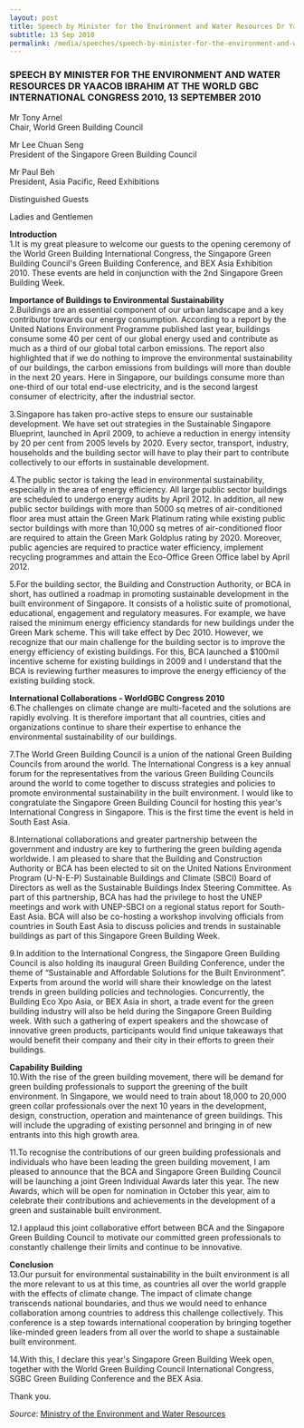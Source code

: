 ```yaml
---
layout: post
title: Speech by Minister for the Environment and Water Resources Dr Yaacob Ibrahim at the World GBC International Congress 2010, 13 September 2010
subtitle: 13 Sep 2010
permalink: /media/speeches/speech-by-minister-for-the-environment-and-water-resources-dr-yaacob-ibrahim-at-the-world-gbc-international-congress-2010-13-september-2010
---
```


### SPEECH BY MINISTER FOR THE ENVIRONMENT AND WATER RESOURCES DR YAACOB IBRAHIM AT THE WORLD GBC INTERNATIONAL CONGRESS 2010, 13 SEPTEMBER 2010

Mr Tony Arnel  
Chair, World Green Building Council

Mr Lee Chuan Seng  
President of the Singapore Green Building Council

Mr Paul Beh  
President, Asia Pacific, Reed Exhibitions

Distinguished Guests

Ladies and Gentlemen

**Introduction**  
1.It is my great pleasure to welcome our guests to the opening ceremony of the World Green Building International Congress, the Singapore Green Building Council's Green Building Conference, and BEX Asia Exhibition 2010. These events are held in conjunction with the 2nd Singapore Green Building Week.

**Importance of Buildings to Environmental Sustainability**  
2.Buildings are an essential component of our urban landscape and a key contributor towards our energy consumption. According to a report by the United Nations Environment Programme published last year, buildings consume some 40 per cent of our global energy used and contribute as much as a third of our global total carbon emissions. The report also highlighted that if we do nothing to improve the environmental sustainability of our buildings, the carbon emissions from buildings will more than double in the next 20 years. Here in Singapore, our buildings consume more than one-third of our total end-use electricity, and is the second largest consumer of electricity, after the industrial sector.

3.Singapore has taken pro-active steps to ensure our sustainable development. We have set out strategies in the Sustainable Singapore Blueprint, launched in April 2009, to achieve a reduction in energy intensity by 20 per cent from 2005 levels by 2020. Every sector, transport, industry, households and the building sector will have to play their part to contribute collectively to our efforts in sustainable development.

4.The public sector is taking the lead in environmental sustainability, especially in the area of energy efficiency. All large public sector buildings are scheduled to undergo energy audits by April 2012. In addition, all new public sector buildings with more than 5000 sq metres of air-conditioned floor area must attain the Green Mark Platinum rating while existing public sector buildings with more than 10,000 sq metres of air-conditioned floor are required to attain the Green Mark Goldplus rating by 2020. Moreover, public agencies are required to practice water efficiency, implement recycling programmes and attain the Eco-Office Green Office label by April 2012.

5.For the building sector, the Building and Construction Authority, or BCA in short, has outlined a roadmap in promoting sustainable development in the built environment of Singapore. It consists of a holistic suite of promotional, educational, engagement and regulatory measures. For example, we have raised the minimum energy efficiency standards for new buildings under the Green Mark scheme. This will take effect by Dec 2010. However, we recognize that our main challenge for the building sector is to improve the energy efficiency of existing buildings. For this, BCA launched a $100mil incentive scheme for existing buildings in 2009 and I understand that the BCA is reviewing further measures to improve the energy efficiency of the existing building stock.

**International Collaborations - WorldGBC Congress 2010**  
6.The challenges on climate change are multi-faceted and the solutions are rapidly evolving. It is therefore important that all countries, cities and organizations continue to share their expertise to enhance the environmental sustainability of our buildings.

7.The World Green Building Council is a union of the national Green Building Councils from around the world. The International Congress is a key annual forum for the representatives from the various Green Building Councils around the world to come together to discuss strategies and policies to promote environmental sustainability in the built environment. I would like to congratulate the Singapore Green Building Council for hosting this year's International Congress in Singapore. This is the first time the event is held in South East Asia.

8.International collaborations and greater partnership between the government and industry are key to furthering the green building agenda worldwide. I am pleased to share that the Building and Construction Authority or BCA has been elected to sit on the United Nations Environment Program (U-N-E-P) Sustainable Buildings and Climate (SBCI) Board of Directors as well as the Sustainable Buildings Index Steering Committee. As part of this partnership, BCA has had the privilege to host the UNEP meetings and work with UNEP-SBCI on a regional status report for South-East Asia. BCA will also be co-hosting a workshop involving officials from countries in South East Asia to discuss policies and trends in sustainable buildings as part of this Singapore Green Building Week.

9.In addition to the International Congress, the Singapore Green Building Council is also holding its inaugural Green Building Conference, under the theme of “Sustainable and Affordable Solutions for the Built Environment”. Experts from around the world will share their knowledge on the latest trends in green building policies and technologies. Concurrently, the Building Eco Xpo Asia, or BEX Asia in short, a trade event for the green building industry will also be held during the Singapore Green Building week. With such a gathering of expert speakers and the showcase of innovative green products, participants would find unique takeaways that would benefit their company and their city in their efforts to green their buildings.

**Capability Building**  
10.With the rise of the green building movement, there will be demand for green building professionals to support the greening of the built environment. In Singapore, we would need to train about 18,000 to 20,000 green collar professionals over the next 10 years in the development, design, construction, operation and maintenance of green buildings. This will include the upgrading of existing personnel and bringing in of new entrants into this high growth area.

11.To recognise the contributions of our green building professionals and individuals who have been leading the green building movement, I am pleased to announce that the BCA and Singapore Green Building Council will be launching a joint Green Individual Awards later this year. The new Awards, which will be open for nomination in October this year, aim to celebrate their contributions and achievements in the development of a green and sustainable built environment.

12.I applaud this joint collaborative effort between BCA and the Singapore Green Building Council to motivate our committed green professionals to constantly challenge their limits and continue to be innovative.

**Conclusion**  
13.Our pursuit for environmental sustainability in the built environment is all the more relevant to us at this time, as countries all over the world grapple with the effects of climate change. The impact of climate change transcends national boundaries, and thus we would need to enhance collaboration among countries to address this challenge collectively. This conference is a step towards international cooperation by bringing together like-minded green leaders from all over the world to shape a sustainable built environment.

14.With this, I declare this year's Singapore Green Building Week open, together with the World Green Building Council International Congress, SGBC Green Building Conference and the BEX Asia.

Thank you.



*Source*: [<a href="https://www.mewr.gov.sg/news/speech-by-dr-yaacob-ibrahim--minister-for-the-environment-and-water-resources--at-the-opening-of-the-worldgbc-international-congress-2010--singapore-green-building-council-green-building-conference-and-bex-asia-exhibition--13-september-2010--9-00-am" target="_blank">Ministry of the Environment and Water Resources</a>](https://www.mewr.gov.sg/news/speech-by-dr-yaacob-ibrahim--minister-for-the-environment-and-water-resources--at-the-opening-of-the-worldgbc-international-congress-2010--singapore-green-building-council-green-building-conference-and-bex-asia-exhibition--13-september-2010--9-00-am)